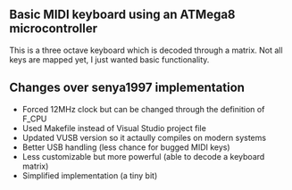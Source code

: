 ## Basic MIDI keyboard using an ATMega8 microcontroller

This is a three octave keyboard which is decoded through a matrix.
Not all keys are mapped yet, I just wanted basic functionality.

## Changes over senya1997 implementation
 - Forced 12MHz clock but can be changed through the definition of F_CPU
 - Used Makefile instead of Visual Studio project file
 - Updated VUSB version so it actaully compiles on modern systems
 - Better USB handling (less chance for bugged MIDI keys)
 - Less customizable but more powerful (able to decode a keyboard matrix)
 - Simplified implementation (a tiny bit)

